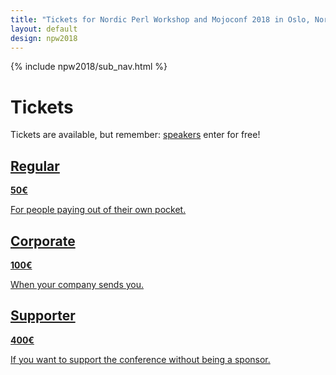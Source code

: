 ```yaml
---
title: "Tickets for Nordic Perl Workshop and Mojoconf 2018 in Oslo, Norway"
layout: default
design: npw2018
---
```


{% include npw2018/sub_nav.html %}

# Tickets

Tickets are available, but remember:
[speakers](/npw2018/2018/04/19/npw2018-call-for-papers.html) enter for free!

<div class="tickets-for-sale">
  <a href="http://npw2018.oslo.pm/npw2018/purchase" class="tickets-for-sale_ticket">
    <h2>Regular</h2>
    <b>50&euro;</b>
    <p>For people paying out of their own pocket.</p>
  </a>
  <a href="http://npw2018.oslo.pm/npw2018/purchase" class="tickets-for-sale_ticket">
    <h2>Corporate</h2>
    <b>100&euro;</b>
    <p>When your company sends you.</p>
  </a>
  <a href="http://npw2018.oslo.pm/npw2018/purchase" class="tickets-for-sale_ticket">
    <h2>Supporter</h2>
    <b>400&euro;</b>
    <p>If you want to support the conference without being a sponsor.</p>
  </a>
</div>
